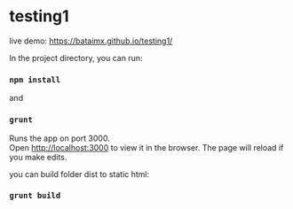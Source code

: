 # testing1
live demo: https://bataimx.github.io/testing1/

In the project directory, you can run:

### `npm install`
and
### `grunt`

Runs the app on port 3000.<br>
Open [http://localhost:3000](http://localhost:3000) to view it in the browser.
The page will reload if you make edits.<br>

you can build folder dist to static html:
### `grunt build`
